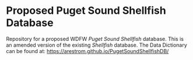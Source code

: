 # Proposed Puget Sound Shellfish Database 

Repository for a proposed WDFW *Puget Sound Shellfish* database. This is an amended version of the existing *Shellfish* database. The Data Dictionary can be found at: https://arestrom.github.io/PugetSoundShellfishDB/
